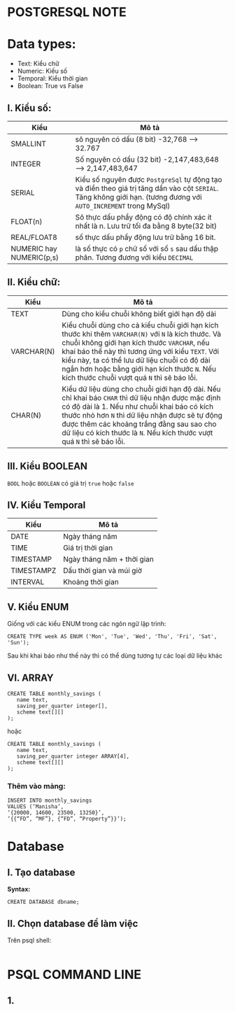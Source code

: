 # POSTGRESQL NOTE

# Data types:

- Text: Kiểu chữ
- Numeric: Kiếu số
- Temporal: Kiểu thời gian
- Boolean: True vs False


## I. Kiểu số:

Kiểu | Mô tả
-----|------
SMALLINT| sô nguyên có dấu (8 bit) -32,768 --> 32.767
INTEGER| Số nguyên có dấu (32 bit) -2,147,483,648 --> 2,147,483,647
SERIAL| Kiểu số nguyên được `PostgreSql` tự động tạo và điền theo giá trị tăng dần vào cột `SERIAL`. Tăng không giới hạn. (tương đương với `AUTO_INCREMENT` trong MySql)
FLOAT(n)|Sô thực dấu phẩy động có độ chính xác ít nhất là n. Lưu trữ tối đa bằng 8 byte(32 bit)
REAL/FLOAT8| số thực dấu phẩy động lưu trữ bằng 16 bit.
NUMERIC hay NUMERIC(p,s)| là số thực có `p` chữ số với số `s` sau dấu thập phân. Tương đương với kiểu `DECIMAL`


## II. Kiểu chữ:

Kiểu | Mô tả
-----|------
TEXT| Dùng cho kiểu chuỗi không biết giới hạn độ dài
VARCHAR(N)| Kiểu chuỗi dùng cho cả kiểu chuỗi giới hạn kích thước khi thêm `VARCHAR(N)` với `N` là kích thước. Và chuỗi không giới hạn kích thước `VARCHAR`, nếu khai báo thế này thì tương ứng với kiểu `TEXT`. Với kiểu này, ta có thể lưu dữ liệu chuỗi có độ dài ngắn hơn hoặc bằng giới hạn kích thước `N`. Nếu kích thước chuỗi vượt quá `N` thì sẽ báo lỗi.
CHAR(N)| Kiểu dữ liệu dùng cho chuỗi giới hạn độ dài. Nếu chỉ khai báo `CHAR` thì dữ liệu nhận được mặc định có độ dài là 1. Nếu như chuỗi khai báo có kích thước nhỏ hơn `N` thì dữ liệu nhận được sẽ tự động được thêm các khoảng trắng đằng sau sao cho dữ liệu có kích thước là `N`. Nếu kích thước vượt quá `N` thì sẽ báo lỗi.

## III. Kiểu BOOLEAN

`BOOL` hoặc `BOOLEAN` có giá trị `true` hoặc `false`

## IV. Kiểu Temporal

Kiểu | Mô tả
-----|------
DATE| Ngày tháng năm
TIME| Giá trị thời gian
TIMESTAMP| Ngày tháng năm + thời gian
TIMESTAMPZ| Dấu thời gian và múi giờ
INTERVAL| Khoảng thời gian

## V. Kiểu ENUM

Giống với các kiểu ENUM trong các ngôn ngữ lập trình:

```PostgreSql
CREATE TYPE week AS ENUM ('Mon', 'Tue', 'Wed', 'Thu', 'Fri', 'Sat', 'Sun');
```

Sau khi khai báo như thế này thì có thể dùng tương tự các loại dữ liệu khác

## VI. ARRAY

```PostgreSql
CREATE TABLE monthly_savings (
   name text,
   saving_per_quarter integer[],
   scheme text[][]
);
```

hoặc 

```PostgreSql
CREATE TABLE monthly_savings (
   name text,
   saving_per_quarter integer ARRAY[4],
   scheme text[][]
);
```

### Thêm vào mảng:

```PostgreSql
INSERT INTO monthly_savings 
VALUES (‘Manisha’, 
‘{20000, 14600, 23500, 13250}’, 
‘{{“FD”, “MF”}, {“FD”, “Property”}}’); 
```

# Database


## I. Tạo database

**Syntax:**

```PostgreSql
CREATE DATABASE dbname;
```

## II. Chọn database để làm việc

Trên psql shell:

```cmd

```

# PSQL COMMAND LINE

## 1. 